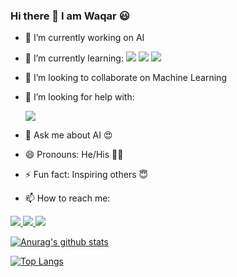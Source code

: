 ### Hi there 👋 I am Waqar 😃
- 🔭 I’m currently working on AI
 
- 🌱 I’m currently learning:
       <img src='https://img.shields.io/badge/scikit_learn-F7931E?style=for-the-badge&logo=scikit-learn&logoColor=white'>
       <img src='https://img.shields.io/badge/Keras-D00000?style=for-the-badge&logo=Keras&logoColor=white'>
       <img src='https://img.shields.io/badge/C%2B%2B-00599C?style=for-the-badge&logo=c%2B%2B&logoColor=white'>
- 👯 I’m looking to collaborate on Machine Learning
 
- 🤔 I’m looking for help with:

  <img src='https://img.shields.io/badge/TensorFlow-FF6F00?style=for-the-badge&logo=TensorFlow&logoColor=white'>
 
- 💬 Ask me about AI :heart_eyes:
 
- 😄 Pronouns: He/His 👨‍🎓
 
- ⚡ Fun fact: Inspiring others :innocent:
 
- 📫 How to reach me: 


<a href="https://www.linkedin.com/in/waqar-gul/">
  <img src='https://img.shields.io/badge/LinkedIn-0077B5?style=for-the-badge&logo=linkedin&logoColor=white'>
  </a>
  <a href="https://wa.link/x2nwjt">
  <img src='https://img.shields.io/badge/WhatsApp-25D366?style=for-the-badge&logo=whatsapp&logoColor=white'>
  </a>
  <a href="https://www.kaggle.com/muhammadwaqargul">
  <img src='https://img.shields.io/badge/Kaggle-20BEFF?style=for-the-badge&logo=Kaggle&logoColor=white'>
  </a>
  



  
  
[![Anurag's github stats](https://github-readme-stats.vercel.app/api?username=waqarg2001)](https://github.com/anuraghazra/github-readme-stats)

[![Top Langs](https://github-readme-stats.vercel.app/api/top-langs/?username=waqarg2001)](https://github.com/anuraghazra/github-readme-stats)

  
<!--
**waqarg2001/waqarg2001** is a ✨ _special_ ✨ repository because its `README.md` (this file) appears on your GitHub profile.

Here are some ideas to get you started:









-->
